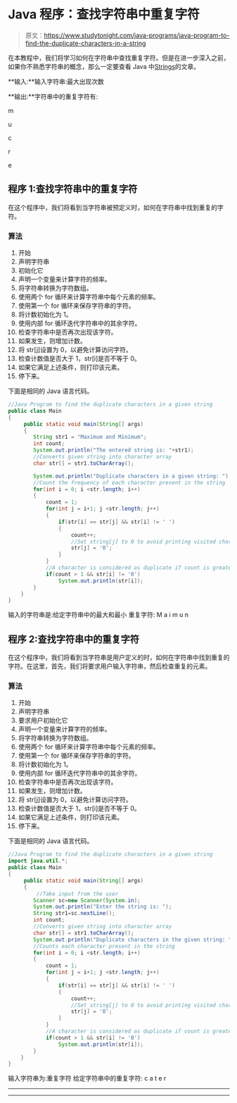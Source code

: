 # Java 程序：查找字符串中重复字符

> 原文：<https://www.studytonight.com/java-programs/java-program-to-find-the-duplicate-characters-in-a-string>

在本教程中，我们将学习如何在字符串中查找重复字符。但是在进一步深入之前，如果你不熟悉字符串的概念，那么一定要查看 Java 中[Strings](https://www.studytonight.com/java/string-handling-in-java.php)的文章。

**输入:**输入字符串:最大出现次数

**输出:**字符串中的重复字符有:

m

u

c

r

e

## 程序 1:查找字符串中的重复字符

在这个程序中，我们将看到当字符串被预定义时，如何在字符串中找到重复的字符。

### 算法

1.  开始
2.  声明字符串
3.  初始化它
4.  声明一个变量来计算字符的频率。
5.  将字符串转换为字符数组。
6.  使用两个 for 循环来计算字符串中每个元素的频率。
7.  使用第一个 for 循环来保存字符串的字符。
8.  将计数初始化为 1。
9.  使用内部 for 循环迭代字符串中的其余字符。
10.  检查字符串中是否再次出现该字符。
11.  如果发生，则增加计数。
12.  将 str[j]设置为 0，以避免计算访问字符。
13.  检查计数值是否大于 1，str[i]是否不等于 0。
14.  如果它满足上述条件，则打印该元素。
15.  停下来。

下面是相同的 Java 语言代码。

```java
//Java Program to find the duplicate characters in a given string
public class Main
{  
     public static void main(String[] args) 
     {  
        String str1 = "Maximum and Minimum";  
        int count;  
        System.out.println("The entered string is: "+str1);
        //Converts given string into character array  
        char str[] = str1.toCharArray();  

        System.out.println("Duplicate characters in a given string: ");  
        //Count the frequency of each character present in the string  
        for(int i = 0; i <str.length; i++) 
        {  
            count = 1;  
            for(int j = i+1; j <str.length; j++) 
            {  
                if(str[i] == str[j] && str[i] != ' ') 
                {  
                    count++;  
                    //Set string[j] to 0 to avoid printing visited character  
                    str[j] = '0';  
                }  
            }  
            //A character is considered as duplicate if count is greater than 1  
            if(count > 1 && str[i] != '0')  
                System.out.println(str[i]);  
        }  
    }  
} 
```

输入的字符串是:给定字符串中的最大和最小
重复字符:
M
a
i
m
u
n

## 程序 2:查找字符串中的重复字符

在这个程序中，我们将看到当字符串是用户定义的时，如何在字符串中找到重复的字符。在这里，首先，我们将要求用户输入字符串，然后检查重复的元素。

### 算法

1.  开始
2.  声明字符串
3.  要求用户初始化它
4.  声明一个变量来计算字符的频率。
5.  将字符串转换为字符数组。
6.  使用两个 for 循环来计算字符串中每个元素的频率。
7.  使用第一个 for 循环来保存字符串的字符。
8.  将计数初始化为 1。
9.  使用内部 for 循环迭代字符串中的其余字符。
10.  检查字符串中是否再次出现该字符。
11.  如果发生，则增加计数。
12.  将 str[j]设置为 0，以避免计算访问字符。
13.  检查计数值是否大于 1，str[i]是否不等于 0。
14.  如果它满足上述条件，则打印该元素。
15.  停下来。

下面是相同的 Java 语言代码。

```java
//Java Program to find the duplicate characters in a given string
import java.util.*;
public class Main
{  
     public static void main(String[] args) 
     {  
         //Take input from the user
        Scanner sc=new Scanner(System.in);  
        System.out.println("Enter the string is: ");
        String str1=sc.nextLine();
        int count;  
        //Converts given string into character array  
        char str[] = str1.toCharArray();            
        System.out.println("Duplicate characters in the given string: ");  
        //Counts each character present in the string  
        for(int i = 0; i <str.length; i++) 
        {  
            count = 1;  
            for(int j = i+1; j <str.length; j++) 
            {  
                if(str[i] == str[j] && str[i] != ' ') 
                {  
                    count++;  
                    //Set string[j] to 0 to avoid printing visited character  
                    str[j] = '0';  
                }  
            }  
            //A character is considered as duplicate if count is greater than 1  
            if(count > 1 && str[i] != '0')  
                System.out.println(str[i]);  
        }  
    }  
} 
```

输入字符串为:重复字符
给定字符串中的重复字符:
c
a
t
e
r

* * *

* * *